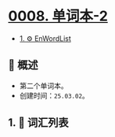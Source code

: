 # [0008. 单词本-2](https://github.com/Tdahuyou/TNotes.en-notes/tree/main/notes/0008.%20%E5%8D%95%E8%AF%8D%E6%9C%AC-2)

<!-- region:toc -->

- [1. ⚙️ EnWordList](#1-️-enwordlist)

<!-- endregion:toc -->

## 📝 概述

- 第二个单词本。
- 创建时间：`25.03.02`。

## 1. 📒 词汇列表

<EnWordList :words="[
'accord',
'analytical',
'archive',
'authentication',
'badge',
'bevel',
'Bezier',
'cabbage',
'Cascade',
'cave',
'clash',
'compose',
'consecutive',
'course',
'cubic',
'curve',
'darkgreen',
'decompose',
'dimension',
'dual',
'elliptical',
'enrollment',
'foreign',
'garlic',
'grant',
'graphics',
'horizontal',
'lineto',
'magenta',
'manipulation',
'miter',
'moveto',
'mutator',
'OLAP',
'OLTP',
'online',
'orientation',
'patrol',
'police',
'populate',
'processing',
'prose',
'purify',
'quadratic',
'represent',
'restrict',
'rint',
'runoob',
'saturation',
'scalable',
'serial',
'SMS',
'sophisticated',
'transaction',
'transactional',
'unoccupied',
'vector',
'vertical',
]"></EnWordList>
